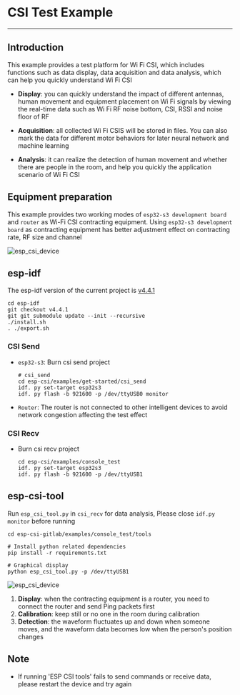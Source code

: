 # CSI Test Example
----------------------
## Introduction

This example provides a test platform for Wi Fi CSI, which includes functions such as data display, data acquisition and data analysis, which can help you quickly understand Wi Fi CSI


- **Display**: you can quickly understand the impact of different antennas, human movement and equipment placement on Wi Fi signals by viewing the real-time data such as Wi Fi RF noise bottom, CSI, RSSI and noise floor of RF

- **Acquisition**: all collected Wi Fi CSIS will be stored in files. You can also mark the data for different motor behaviors for later neural network and machine learning

- **Analysis**: it can realize the detection of human movement and whether there are people in the room, and help you quickly the application scenario of Wi Fi CSI

## Equipment preparation

This example provides two working modes of `esp32-s3 development board` and `router` as Wi-Fi CSI contracting equipment. Using `esp32-s3 development board` as contracting equipment has better adjustment effect on contracting rate, RF size and channel

![esp_csi_device](../../docs/_static/esp_csi_device.png)


## esp-idf
The esp-idf version of the current project is [v4.4.1](https://github.com/espressif/esp-idf/releases/tag/v4.4.1)

```shell
cd esp-idf
git checkout v4.4.1
git git submodule update --init --recursive
./install.sh
. ./export.sh
```
### CSI Send
- `esp32-s3`: Burn csi send project
    ```shell
    # csi_send
    cd esp-csi/examples/get-started/csi_send
    idf. py set-target esp32s3
    idf. py flash -b 921600 -p /dev/ttyUSB0 monitor
    ```

- `Router`: The router is not connected to other intelligent devices to avoid network congestion affecting the test effect

### CSI Recv
- Burn csi recv project
    ```shell
    cd esp-csi/examples/console_test
    idf. py set-target esp32s3
    idf. py flash -b 921600 -p /dev/ttyUSB1
    ```
## esp-csi-tool

Run `esp_csi_tool.py` in `csi_recv` for data analysis, Please close `idf.py monitor` before running

```shell
cd esp-csi-gitlab/examples/console_test/tools

# Install python related dependencies
pip install -r requirements.txt

# Graphical display
python esp_csi_tool.py -p /dev/ttyUSB1
```

![esp_csi_device](../../docs/_static/esp-csi-tool.png)

1. **Display**: when the contracting equipment is a router, you need to connect the router and send Ping packets first
2. **Calibration**: keep still or no one in the room during calibration
3. **Detection**: the waveform fluctuates up and down when someone moves, and the waveform data becomes low when the person's position changes

## Note
- If running 'ESP CSI tools' fails to send commands or receive data, please restart the device and try again
